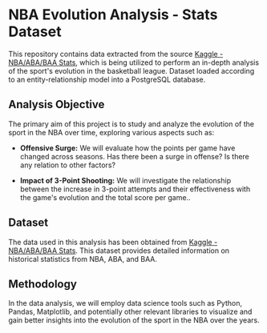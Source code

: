 # NBA Evolution Analysis - Stats Dataset

This repository contains data extracted from the source [Kaggle - NBA/ABA/BAA Stats](https://www.kaggle.com/sumitrodatta/nba-aba-baa-stats), which is being utilized to perform an in-depth analysis of the sport's evolution in the basketball league. Dataset loaded according to an entity-relationship model into a PostgreSQL database.

## Analysis Objective

The primary aim of this project is to study and analyze the evolution of the sport in the NBA over time, exploring various aspects such as:

- **Offensive Surge:** We will evaluate how the points per game have changed across seasons. Has there been a surge in offense? Is there any relation to other factors?
  
- **Impact of 3-Point Shooting:** We will investigate the relationship between the increase in 3-point attempts and their effectiveness with the game's evolution and the total score per game..

## Dataset

The data used in this analysis has been obtained from [Kaggle - NBA/ABA/BAA Stats](https://www.kaggle.com/sumitrodatta/nba-aba-baa-stats). This dataset provides detailed information on historical statistics from NBA, ABA, and BAA.

## Methodology

In the data analysis, we will employ data science tools such as Python, Pandas, Matplotlib, and potentially other relevant libraries to visualize and gain better insights into the evolution of the sport in the NBA over the years.

